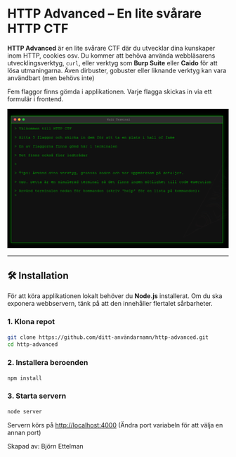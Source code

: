# HTTP Advanced – En lite svårare HTTP CTF

**HTTP Advanced** är en lite svårare CTF där du utvecklar dina kunskaper inom HTTP, cookies osv. Du kommer att behöva använda webbläsarens utvecklingsverktyg, `curl`, eller verktyg som **Burp Suite** eller **Caido** för att lösa utmaningarna. Även dirbuster, gobuster eller liknande verktyg kan vara användbart (men behövs inte)

Fem flaggor finns gömda i applikationen. Varje flagga skickas in via ett formulär i frontend.

![Bild på ctf](captura-2025-03-27-1743084027.png)

---

## 🛠 Installation

För att köra applikationen lokalt behöver du **Node.js** installerat.
Om du ska exponera webbservern, tänk på att den innehåller flertalet sårbarheter.

### 1. Klona repot

```bash
git clone https://github.com/ditt-användarnamn/http-advanced.git
cd http-advanced
```

### 2. Installera beroenden

```bash
npm install
```

### 3. Starta servern

```bash
node server
```

Servern körs på <http://localhost:4000>
(Ändra port variabeln för att välja en annan port)

Skapad av: Björn Ettelman
